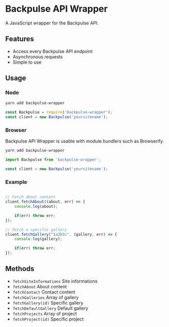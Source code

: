 # Backpulse API Wrapper  

A JavaScript wrapper for the Backpulse API.

## Features
* Access every Backpulse API endpoint
* Asynchronous requests
* Simple to use

## Usage
### Node
```bash
yarn add backpulse-wrapper
```  

```javascript
const Backpulse = require('backpulse-wrapper');
const client = new Backpulse('yoursitename');
```

### Browser
Backpulse API Wrapper is usable with module bundlers such as Browserify.  

```bash
yarn add backpulse-wrapper
```  

```javascript
import Backpulse from 'backpulse-wrapper';

const client = new Backpulse('yoursitename');
```

### Example

```javascript

// Fetch about content
client.fetchAbout((about, err) => {
    console.log(about);

    if(err) throw err;
});

// Fetch a specific gallery
client.fetchGallery("1a2b3c", (gallery, err) => {
    console.log(gallery);

    if(err) throw err;
});
```

## Methods
* `fetchSiteInformations`
Site informations
* `fetchAbout` 
About content
* `fetchContact`
Contact content
* `fetchGalleries`
Array of gallery
* `fetchGallery(id)`
Specific gallery
* `fetchDefaultGallery`
Default gallery
* `fetchProjects`
Array of project
* `fetchProject(id)`
Specific project















